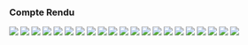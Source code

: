<h3>Compte Rendu</h3>

<img src="Captures/capExec.png">
<img src="Captures/capExec1.png">
<img src="Captures/capExec2.png">
<img src="Captures/capExec3.png">
<img src="Captures/cap1.png">
<img src="Captures/cap2.png">
<img src="Captures/cap3.png">
<img src="Captures/cap4.png">
<img src="Captures/cap5.png">
<img src="Captures/cap6.png">
<img src="Captures/cap7.png">
<img src="Captures/cap8.png">
<img src="Captures/cap9.png">
<img src="Captures/cap10.png">
<img src="Captures/cap11.png">
<img src="Captures/cap11.png">
<img src="Captures/cap12.png">
<img src="Captures/cap13.png">
<img src="Captures/cap14.png">
<img src="Captures/cap15.png">
<img src="Captures/cap16.png">
